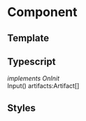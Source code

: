 # Component

## Template

## Typescript
*implements OnInit*<br>
Input() artifacts:Artifact[]

## Styles